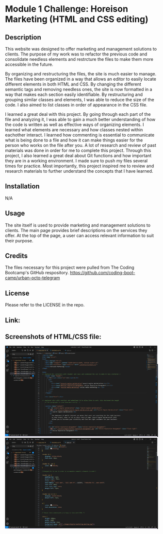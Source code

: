 # Module 1 Challenge: Horeison Marketing (HTML and CSS editing)

## Description

This website was designed to offer marketing and management solutions to clients. The purpose of my
work was to refactor the previous code and consolidate needless elements and restrcture the files to make
them more accessible in the future.

By organizing and restructuring the files, the site is much easier to manage. The files have been
organized in a way that allows an editor to easily locate different elements in both HTML and CSS.
By changing the different semantic tags and removing needless ones, the site is now formatted
in a way that makes each section easily identifiable. By restructuring and grouping similar classes
and elements, I was able to reduce the size of the code. I also aimed to list classes in order
of appearance in the CSS file.

I learned a great deal with this project. By going through each part of the file and analyzing it, I 
was able to gain a much better understanding of how the code is written as well as effective ways of
organizing elements. I learned what elements are necessary and how classes nested within eachother 
interact. I learned how commenting is essential to communicate what is being done to a file and how
it can make things easier for the person who works on the file after you. A lot of research and review
of past materials was done in order for me to complete this project. Through this project, I also
learned a great deal about Git functions and how important they are in a working environment. I made
sure to push my files several times for practice. Most importantly, this project inspired me to review
and research materials to further understand the concepts that I have learned.

## Installation

N/A

## Usage

The site itself is used to provide marketing and management solutions to clients. The main page provides
brief descriptions on the services they offer. At the top of the page, a user can access relevant 
information to suit their purpose.

## Credits

The files necessary for this project were pulled from The Coding Bootcamp's GitHub respository.
https://github.com/coding-boot-camp/urban-octo-telegram

## License

Please refer to the LICENSE in the repo.

## Link:

## Screenshots of HTML/CSS file:

![HTML Screenshot](Develop/assets/mod1ss1.png)
![CSS Screenshot](Develop/assets/mod1ss2.png)
